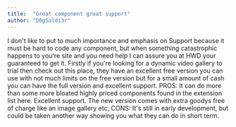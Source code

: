```yaml
---
title:  "Great component great support"
author: "D0gSoldi3r"
---
```

I don't like to put to much importance and emphasis on Support because it must be hard to code any component, but when something catastrophic happens to you're site and you need help I can assure you at HWD your guaranteed to get it. Firstly if you're looking for a dynamic video gallery to trial then check out this place, they have an excellent free version you can use with not much limits on the free version but for a small amount of cash you can have the full version and excellent support. PROS: It can do more than some more bloated highly priced components found in the extension list here. Excellent support. The new version comes with extra goodys free of charge like an image gallery etc; CONS: It's still in early development, but could be taken another way showing you what they can do in short term.